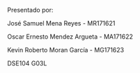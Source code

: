 Presentado por:

José Samuel Mena Reyes - MR171621

Oscar Ernesto Mendez Argueta - MA171622

Kevin Roberto Moran García - MG171623

DSE104 G03L
